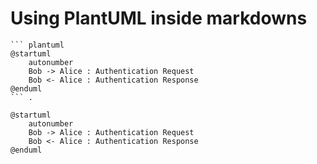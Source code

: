 # Using PlantUML inside markdowns


```uml
``` plantuml
@startuml
    autonumber
    Bob -> Alice : Authentication Request
    Bob <- Alice : Authentication Response
@enduml
``` .
```

```plantuml
@startuml
    autonumber
    Bob -> Alice : Authentication Request
    Bob <- Alice : Authentication Response
@enduml
```